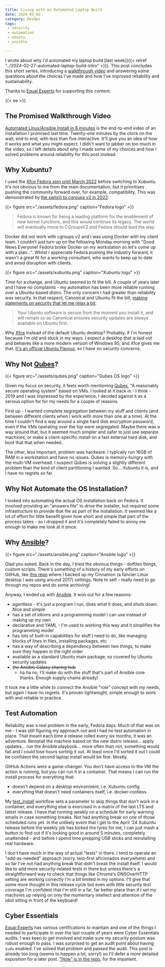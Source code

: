 ```yaml
---
title: Living with an Automated Laptop Build
date: 2024-03-02
category: DevOps
tags:
 - security
 - automation
 - ubuntu
 - ansible

---
```



I wrote about why I'd automated my laptop build [last week]({{< relref "../2024-02-27-automated-laptop-build-intro" >}}).
This post concludes this short series, introducing a [walkthrough video](https://www.youtube.com/watch?v=CyuGg4F850g) and answering some questions about the choices I've made and how I've improved reliability and sustainability.

Thanks to [Equal Experts](https://equalexperts.com) for supporting this content.

{{< ee >}}

<!--more-->

## The Promised Walkthrough Video

[Automated Linux/Ansible Install in 6 minutes](https://www.youtube.com/watch?v=CyuGg4F850g) is the end-to-end video of an installation I promised last time. Twenty-one minutes by the clock on the wall, end to end, with less than five interactive. It'll give you an idea of how it works and what you might expect. I didn't want to jabber on too much in the video, so I left details about why I made some of my choices and how I solved problems around reliability for this post instead.

## Why Xubuntu?

I used the [Xfce Fedora spin until March 2022](https://github.com/brabster/workstation-setup) before switching to Xubuntu. It's not obvious to me from the main documentation, but it prioritises pushing the community forward over, for example, compatibility. This was demonstrated by [the switch to cgroups v2 in 2022](https://fedoraproject.org/wiki/Changes/CGroupsV2):

{{< figure src="./assets/fedora.png" caption="Fedora logo" >}}

> Fedora is known for being a leading platform for the enablement of new kernel functions, and this would continue its legacy. The world will eventually move to CGroupsV2 and Fedora should lead the way.

Docker did not work with cgroups v2 and I was using Docker with my client team. I couldn't just turn up on the following Monday morning with "Good News Everyone! Fedora broke Docker on my workstation so let's come up with a plan...". Whilst I appreciate Fedora pushing the industry forward, it wasn't a great fit for a working consultant, who wants to keep up to date and avoid disruption with clients.

{{< figure src="./assets/xubuntu.png" caption="Xubuntu logo" >}}

Time for a change, and Ubuntu seemed to fit the bill. A couple of years later and I have no complaints - my automation has been more reliable running over a Ubuntu-based distro. The only concern I had greater than reliability was security. In that respect, Canonical and Ubuntu fit the bill, [making statements on security that let me relax a bit](https://ubuntu.com/security).

> Your Ubuntu software is secure from the moment you install it, and will remain so as Canonical ensures security updates are always available on Ubuntu first.

Why [Xfce](https://www.xfce.org/) instead of the default Ubuntu desktop? Probably, if I'm honest because I'm old and stuck in my ways. I expect a desktop that is laid out and behaves like a more modern version of Windows 95, and Xfce gives me that. [It's an official Ubuntu Flavour](https://wiki.ubuntu.com/UbuntuFlavors), so I have no security concerns.

## Why Not [Qubes](https://www.qubes-os.org/)?

{{< figure src="./assets/qubes.png" caption="Qubes OS logo" >}}

Given my focus on security, it feels worth mentioning [Qubes](https://www.qubes-os.org/), "A reasonably secure operating system" based on VMs. I looked at it back in - I think - 2019 and I was impressed by the experience, I decided against it as a serious option for for my needs for a couple of reasons.

First up - I wanted complete segregation between my stuff and clients (and between different clients when I work with more than one at a time). At the time I couldn't find a way around a single hard disk encryption password, even if the VMs operating over the top were segregated. Maybe there was a way around that, but it seemed much simpler and safer to just use separate machines, or make a client-specific install on a fast external hard disk, and boot that that when needed.

The other, less important, problem was hardware. I typically run 16GB of RAM in a workstation and have no issues. Qubes is memory-hungry with the multi-VM overhead. I suspect Qubes is solving a slightly different problem than the kind of client partitioning I wanted. So... Xubuntu it is, and I have no regrets so far.

## Why Not Automate the OS Installation?

I looked into automating the actual OS installation back on Fedora. It involved providing an "answers file" to drive the installer, but required some infrastructure to provide that file as part of the installation. It seemed like a lot of effort for little benefit given how short and simple that part of the process takes - so I dropped it and it's completely failed to annoy me enough to make me look at it since.

## Why [Ansible](https://www.ansible.com/)?

{{< figure src="./assets/ansible.png" caption="Ansible logo" >}}

Glad you asked. Back in the day, I tried the obvious things - dotfiles things, custom scripts. There's something of a history of my early efforts on GitHub, like [this repo](https://github.com/brabster/cinnamon) where I backed up my Cinnamon (a fancier Linux desktop I was using around 2017) settings. Note to self - really need to go through my repos and do some archiving!

Anyway, I ended up with [Ansible](https://www.ansible.com/). It won out for a few reasons:

- agentless - it's just a program I run, does what it does, and shuts down. Nice and simple
- has a set of idioms and a programming model I can use instead of making up my own
- declarative and YAML - I'm used to working this way and it simplifies the programming model
- has lots of built-in capabilities for stuff I need to do, like  managing blocks of lines in files, installing packages, etc
- has a way of describing a dependency between two things, to make sure they happen in the right order
- available as a standard Ubuntu main package, so covered by Ubuntu security updates
- ~~the Ansible Galaxy sharing hub~~
  - ha ha no, I'll make do with the stuff that's part of Ansible core thanks. Enough supply chains already!

It took me a little while to connect the Ansible "role" concept with my needs, but again I have no regrets. It's proven lightweight, simple enough to work with and reliable in practice.

## Test Automation

Reliability was a real problem in the early, Fedora days. Much of that was on me - I was still figuring my approach out and I had no test automation in place. That meant each time a release rolled every six months, it was an adventure. Reinstall the machine based on the new distro release... apply updates... run the Ansible playbook... more often than not, something would fail and I could lose hours sorting it out. At least once I'd sorted it out I could be confident the second laptop install would be fine. Mostly.

GitHub Actions were a game-changer. You don't have access to the VM the action is running, but you can run it in a container. That means I can run the install process for everything that:

- doesn't depend on a desktop environment, i.e. Xubuntu config
- everything that doesn't need containers itself, i.e. docker-rootless

My [test_install](https://github.com/brabster/xubuntu-workstation/actions/workflows/test_install.yml) workflow sets a parameter to skip things that don't work in a container, and everything else is exercised in a matrix of the last LTS and latest release. I have that running weekly on a schedule for early warning emails in case something breaks. Not had anything break on one of those scheduled runs yet. In the unlikely event that I get to the April '24 Xubuntu release before the weekly job has kicked the tyres for me, I can just mash a button to find out if it's looking good in around 5 minutes, completely unattended - and before I spend time prepping USB sticks and reinstalling real hardware.

I don't have much in the way of actual "tests" in there. I tend to operate an "add-as-needed" approach (sorry, test-first aficionados everywhere) and so far I've not had anything break that didn't break the install itself. I would like to add more security-related tests in there but unless there's a straightforward way to check that things like Chrome's DNSOverHTTP setting are working correctly I'm a bit limited in my options. I'll give that some more thought in this release cycle but even with little security test coverage I'm confident that I'm still in a far, far better place than if I set my machines up relying on only the momentary intellect and attention of the idiot sitting in front of the keyboard!

## Cyber Essentials

[Equal Experts](https://equalexperts.com) has various certifications to maintain and one of the things I needed to participate in over the last couple of years were Cyber Essentials audits. I was keen to get involved and make sure my security posture was robust enough to pass. I was surprised to get an audit point about having `sudo` enabled. I've solved that problem and passed the audit. This post is already too long (seems to happen a lot, sorry!) so I'll defer a more detailed exposition for a later post. ["How" is in the repo](https://github.com/brabster/xubuntu-workstation/blob/main/roles/sudo/tasks/main.yml), for the impatient.



